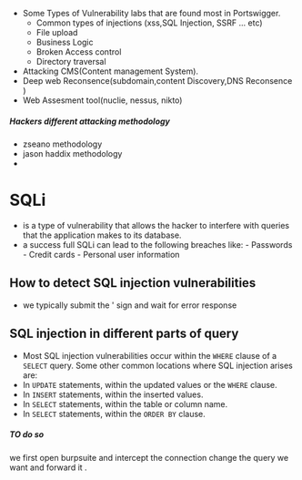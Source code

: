- Some Types of Vulnerability labs that are found most in Portswigger.
     - Common types of injections (xss,SQL Injection, SSRF ... etc)
     - File upload
     - Business Logic
     - Broken Access control
     - Directory traversal
- Attacking CMS(Content management System).
- Deep web Reconsence(subdomain,content Discovery,DNS Reconsence )
- Web Assesment tool(nuclie, nessus, nikto)

##### Hackers different attacking methodology
- zseano methodology
- jason haddix methodology
- 





# SQLi
- is a type of vulnerability that allows the hacker to interfere with queries that the application makes to its database.
-  a success full SQLi can lead to the following breaches like:
		- Passwords
		- Credit cards
		- Personal user information
## How to detect SQL injection vulnerabilities
- we typically submit the  ' sign and wait for error response
## SQL injection in different parts of query
- Most SQL injection vulnerabilities occur within the `WHERE` clause of a `SELECT` query.
 Some other common locations where SQL injection arises are:
- In `UPDATE` statements, within the updated values or the `WHERE` clause.
- In `INSERT` statements, within the inserted values.
- In `SELECT` statements, within the table or column name.
- In `SELECT` statements, within the `ORDER BY` clause.
##### TO do so
we first open burpsuite and intercept the connection change the query we want and forward it .